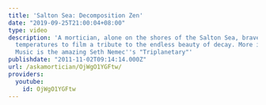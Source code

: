 ```yaml
---
title: 'Salton Sea: Decomposition Zen'
date: "2019-09-25T21:00:04+08:00"
type: video
description: 'A mortician, alone on the shores of the Salton Sea, braves 110 degree
  temperatures to film a tribute to the endless beauty of decay. More info here: http://www.orderofthegooddeath.com/salton-sea-decomp-zen
  Music is the amazing Seth Nemec''s "Triplanetary"'
publishdate: "2011-11-02T09:14:14.000Z"
url: /askamortician/OjWgO1YGFtw/
providers:
  youtube:
    id: OjWgO1YGFtw
---
```

